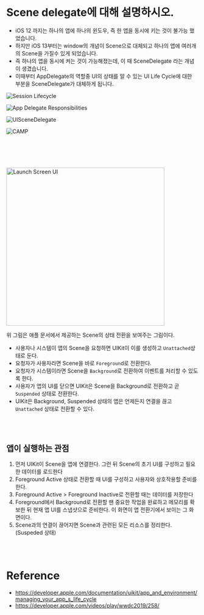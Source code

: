 # Scene delegate에 대해 설명하시오.

* iOS 12 까지는 하나의 앱에 하나의 윈도우, 즉 한 앱을 동시에 키는 것이 불가능 했었습니다.
* 하지만 iOS 13부터는 window의 개념이 Scene으로 대체되고 하나의 앱에 여러개의 Scene을 가질수 있게 되었습니다.
* 즉 하나의 앱을 동시에 켜는 것이 가능해졌는데, 이 때 SceneDelegate 라는 개념이 생겼습니다.
* 이때부터 AppDelegate의 역할중 UI의 상태를 알 수 있는 UI Life Cycle에 대한 부분을 SceneDelegate가 대체하게 됩니다.


![Session Lifecycle](https://user-images.githubusercontent.com/75905803/206990870-d0a7bc08-5816-430c-b66c-baf73c87f58a.png)

![App Delegate Responsibilities](https://user-images.githubusercontent.com/75905803/206990888-f3659325-b878-4841-9f10-c6d72be1c949.png)

![UISceneDelegate](https://user-images.githubusercontent.com/75905803/206990903-d501beed-da7d-46d4-a17f-9a51bd1896b2.png)

![CAMP](https://user-images.githubusercontent.com/75905803/206990936-72278328-2f44-4ea3-91fb-7258157eb4d8.png)


</br>
</br>

#

<img width="415" alt="Launch Screen UI" src="https://user-images.githubusercontent.com/75905803/206990994-3d3a976f-6a73-418e-b826-7bf05fdd5ae5.png">

위 그림은 애플 문서에서 제공하는 Scene의 상태 전환을 보여주는 그림이다.

* 사용자나 시스템이 앱의 Scene을 요청하면 UIKit이 이를 생성하고 `Unattached`상태로 둔다.
* 요청자가 사용자라면 Scene을 바로 `Foregroun`d로 전환한다.
* 요청자가 시스템이라면 Scene을 `Background`로 전환하여 이벤트를 처리할 수 있도록 한다.
* 사용자가 앱의 UI를 닫으면 UIKit은 Scene을 Background로 전환하고 곧 `Suspended` 상태로 전환한다.
* UIKit은 Background, Suspended 상태의 앱은 언제든지 연결을 끊고 `Unattached` 상태로 전환할 수 있다.

</br>
</br>

## 앱이 실행하는 관점

1. 먼저 UIKit이 Scene을 앱에 연결한다. 그런 뒤 Scene의 초기 UI를 구성하고 필요한 데이터를 로드한다
2. Foreground Active 상태로 전환할 때 UI를 구성하고 사용자와 상호작용할 준비를 한다.
3. Foreground Active > Foreground Inactive로 전환할 때는 데이터를 저장한다
4. Foreground에서 Background로 전환할 땐 중요한 작업을 완료하고 메모리를 확보한 뒤 현재 앱 UI를 스냅샷으로 준비한다. 이 화면이 앱 전환기에서 보이는 그 화면이다.
5. Scene과의 연결이 끊어지면 Scene과 관련된 모든 리소스를 정리한다. (Suspeded 상태)

</br>
</br>

# Reference

- https://developer.apple.com/documentation/uikit/app_and_environment/managing_your_app_s_life_cycle
- https://developer.apple.com/videos/play/wwdc2019/258/
